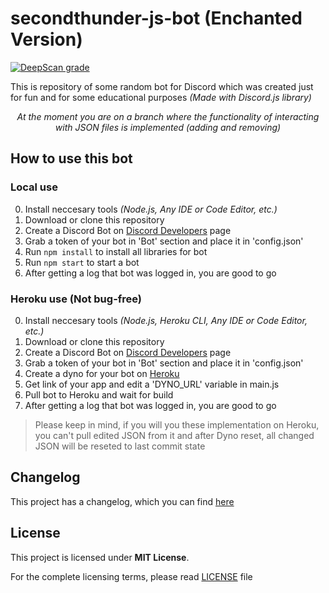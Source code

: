 # secondthunder-js-bot (Enchanted Version)

[![DeepScan grade](https://deepscan.io/api/teams/11565/projects/14865/branches/286272/badge/grade.svg)](https://deepscan.io/dashboard#view=project&tid=11565&pid=14865&bid=286272)

This is repository of some random bot for Discord which was created just for fun and for some educational purposes *(Made with Discord.js library)*

<p align="center"><i>At the moment you are on a branch where the functionality of interacting with JSON files is implemented (adding and removing)</i></p>

## How to use this bot

### Local use

0. Install neccesary tools *(Node.js, Any IDE or Code Editor, etc.)*
1. Download or clone this repository
2. Create a Discord Bot on [Discord Developers](https://discord.com/developers/applications) page
3. Grab a token of your bot in 'Bot' section and place it in 'config.json'
4. Run `npm install` to install all libraries for bot
5. Run `npm start` to start a bot
6. After getting a log that bot was logged in, you are good to go

### Heroku use (Not bug-free)

0. Install neccesary tools *(Node.js, Heroku CLI, Any IDE or Code Editor, etc.)*
1. Download or clone this repository
2. Create a Discord Bot on [Discord Developers](https://discord.com/developers/applications) page
3. Grab a token of your bot in 'Bot' section and place it in 'config.json'
4. Create a dyno for your bot on [Heroku](https://dashboard.heroku.com/)
5. Get link of your app and edit a 'DYNO_URL' variable in main.js
6. Pull bot to Heroku and wait for build
7. After getting a log that bot was logged in, you are good to go

> Please keep in mind, if you will you these implementation on Heroku, you can't pull edited JSON from it and after Dyno reset, all changed JSON will be reseted to last commit state

## Changelog

This project has a changelog, which you can find [here](https://github.com/SecondThundeR/secondthunder-js-bot/blob/master/Changelog.md)

## License

This project is licensed under **MIT License**.

For the complete licensing terms, please read [LICENSE](https://github.com/SecondThundeR/secondthunder-js-bot/blob/master/LICENSE) file
